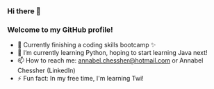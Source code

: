 ### Hi there 👋
### Welcome to my GitHub profile!

- 🔭 Currently finishing a coding skills bootcamp ✨
- 🌱 I’m currently learning Python, hoping to start learning Java next!
- 📫 How to reach me: annabel.chessher@hotmail.com or Annabel Chessher (LinkedIn)
- ⚡ Fun fact: In my free time, I'm learning Twi!

